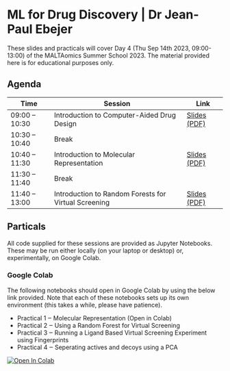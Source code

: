 # ML for Drug Discovery | Dr Jean-Paul Ebejer

These slides and practicals will cover Day 4 (Thu Sep 14th 2023, 09:00-13:00) of the MALTAomics Summer School 2023. The material provided here is for educational purposes only.

## Agenda

|Time         |Session                                             |Link                                                                            |
|-------------|----------------------------------------------------|--------------------------------------------------------------------------------|
|09:00 – 10:30|Introduction to Computer-Aided Drug Design          |[Slides (PDF)](slides/Day4_IntroductionToComputerAidedDrugDesign_DrJPEbejer.pdf)|
|10:30 – 10:40|Break                                               |                                                                                |
|10:40 – 11:30|Introduction to Molecular Representation            |[Slides (PDF)](slides/Day4_IntroductionToMolecularRepresentation_DrJPEbejer.pdf)|
|11:30 – 11:40|Break                                               |                                                                                |
|11:40 – 13:00|Introduction to Random Forests for Virtual Screening|[Slides (PDF)](slides/Day4_IntroductionToRandomForests_DrJPEbejer.pdf)          |


## Particals

All code supplied for these sessions are provided as Jupyter Notebooks.  These may be run either locally (on your laptop or desktop) or, experimentally, on Google Colab.

### Google Colab

The following notebooks should open in Google Colab by using the below link provided. Note that each of these notebooks sets up its own environment (this takes a while, please have patience).

+ Practical 1 ‒ Molecular Representation (Open in Colab)
+ Practical 2 ‒ Using a Random Forest for Virtual Screening
+ Practical 3 ‒ Running a Ligand Based Virtual Screening Experiment using Fingerprints
+ Practical 4 ‒ Seperating actives and decoys using a PCA

<a target="_blank" href="https://colab.research.google.com/github/BioGeMT/MALTAomics-Summer-School/blob/main/Day4_WorkshopVI_MachineLearningForDrugDiscovery/code/colab/practical1-cadd_molecular_representation_colab.ipynb">
  <img src="https://colab.research.google.com/assets/colab-badge.svg" alt="Open In Colab"/>
</a>





